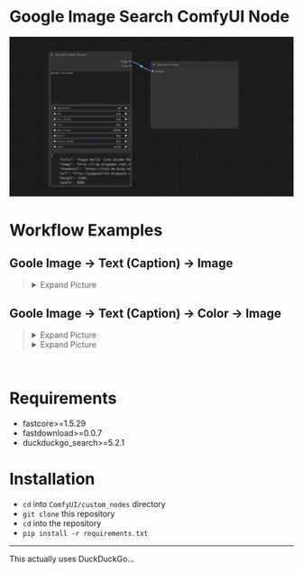 

# Google Image Search ComfyUI Node


![alt text](wiki/demo/demo.gif)



# Workflow Examples


## Goole Image → Text (Caption) → Image

>
> <details>
> <summary> Expand Picture </summary>
> 
> ![alt text](wiki/demo/img2txt2img.png)
>
> </details>

## Goole Image → Text (Caption) → Color → Image

>
> <details>
> <summary> Expand Picture </summary>
> 
> ![alt text](wiki/demo/img2txt2color2img.png)
>
> </details>
> 
> <details>
> <summary> Expand Picture </summary>
>
> ![alt text](wiki/demo/img2txt2color2img-2.png)
>
> </details>

&nbsp; 

# Requirements

- fastcore>=1.5.29
- fastdownload>=0.0.7
- duckduckgo_search>=5.2.1

# Installation

- `cd` into `ComfyUI/custom_nodes` directory
- `git clone` this repository
- `cd` into the repository
- `pip install -r requirements.txt`


--------------



This actually uses DuckDuckGo...